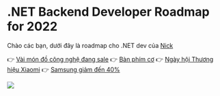# .NET Backend Developer Roadmap for 2022

Chào các bạn, dưới đây là roadmap cho .NET dev của [Nick](https://github.com/Elfocrash/.NET-Backend-Developer-Roadmap) 


👉 [Vài món đồ công nghệ đang sale](https://shope.ee/LBTiU3nHN)
👉 [Bàn phím cơ](https://shope.ee/3pkcBanXAv)
👉 [Ngày hội Thương hiệu Xiaomi](https://shope.ee/9p3MY80trE) 
👉 [Samsung giảm đến 40%](https://shope.ee/3KpsoRAJVJ)

![](Backend-.NET-Developer-Roadmap-2022.png)
